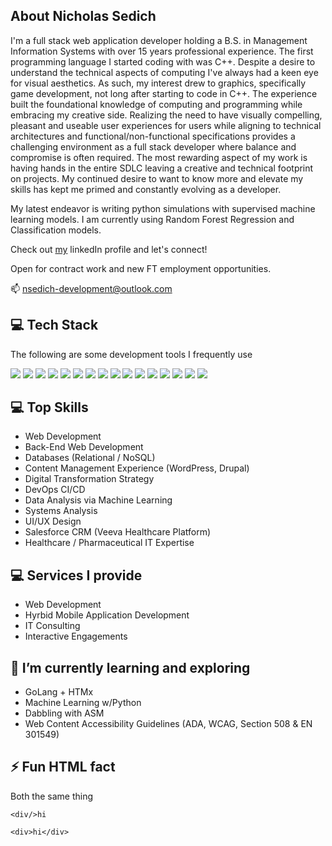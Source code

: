 <!--
**nsedich-development/nsedich-development** is a ✨ _special_ ✨ repository because its `README.md` (this file) appears on your GitHub profile.

Here are some ideas to get you started:

- 🔭 I’m currently working on ...
- 🌱 I’m currently learning ...
- 👯 I’m looking to collaborate on ...
- 🤔 I’m looking for help with ...
- 💬 Ask me about ...
- 📫 How to reach me: ...
- 😄 Pronouns: ...
- ⚡ Fun fact: ...
-->
## About Nicholas Sedich

<p dir="auto">I'm a full stack web application developer holding a B.S. in Management Information Systems with over 15 years professional experience. The first programming language I started coding with was C++. Despite a desire to understand the technical aspects of computing I've always had a keen eye for visual aesthetics. As such, my interest drew to graphics, specifically game development, not long after starting to code in C++. The experience built the foundational knowledge of computing and programming while embracing my creative side. Realizing the need to have visually compelling, pleasant and useable user experiences for users while aligning to technical architectures and functional/non-functional specifications provides a challenging environment as a full stack developer where balance and compromise is often required. The most rewarding aspect of my work is having hands in the entire SDLC leaving a creative and technical footprint on projects. My continued desire to want to know more and elevate my skills has kept me primed and constantly evolving as a developer.</p>

<p dir="auto">My latest endeavor is writing python simulations with supervised machine learning models. I am currently using Random Forest Regression and Classification models.</p>

<p dir="auto">Check out <a href="https://www.linkedin.com/in/nicholassedich/" alt="nicholas sedich">my</a> linkedIn profile and let's connect!</p>

<p dir="auto">Open for contract work and new FT employment opportunities.</p>

<p dir="auto">📫 <a href="mailto:nsedich-development@outlook.com">nsedich-development@outlook.com</a></p>

## 💻 Tech Stack

<p dir="auto">The following are some development tools I frequently use</p>
<p dir="auto">
<img src="https://img.icons8.com/color/48/000000/html-5.png" style="max-width: 100%;">
<img src="https://img.icons8.com/color/48/000000/css3.png" style="max-width: 100%;">
<img src="https://img.icons8.com/color/48/000000/javascript.png" style="max-width: 100%;">
<img src="https://img.icons8.com/color/48/000000/react-native.png" style="max-width: 100%;">
<img src="https://img.icons8.com/color/48/000000/tailwindcss.png" style="max-width: 100%;">
<img src="https://img.icons8.com/color/48/000000/nextjs.png" style="max-width: 100%;">
<img src="https://img.icons8.com/color/48/000000/nodejs.png" style="max-width: 100%;">
<img src="https://img.icons8.com/color/48/000000/express-js.png" style="max-width: 100%;">
<img src="https://img.icons8.com/color/48/000000/prisma-orm.png" style="max-width: 100%;">
<img src="https://img.icons8.com/color/48/000000/mysql.png" style="max-width: 100%;">
<img src="https://img.icons8.com/color/48/000000/git.png" style="max-width: 100%;">
<img src="https://img.icons8.com/color/48/000000/sql.png" style="max-width: 100%;">
<img src="https://img.icons8.com/color/48/000000/php.png" style="max-width: 100%;">
<img src="https://img.icons8.com/color/48/000000/python.png" style="max-width: 100%;">
<img src="https://img.icons8.com/color/48/000000/golang.png" style="max-width: 100%;">
<img src="https://img.icons8.com/color/48/000000/mongodb.png" style="max-width: 100%;">
</p>

## 💻 Top Skills
<ul>
  <li>Web Development</li>
  <li>Back-End Web Development</li>
  <li>Databases (Relational / NoSQL)</li>
  <li>Content Management Experience (WordPress, Drupal)</li>
  <li>Digital Transformation Strategy</li>
  <li>DevOps CI/CD</li>
  <li>Data Analysis via Machine Learning</li>
  <li>Systems Analysis</li>
  <li>UI/UX Design</li>
  <li>Salesforce CRM (Veeva Healthcare Platform)</li>
  <li>Healthcare / Pharmaceutical IT Expertise</li>
</ul>

## 💻 Services I provide
<ul>
  <li>Web Development</li>
  <li>Hyrbid Mobile Application Development</li>
  <li>IT Consulting</li>
  <li>Interactive Engagements</li>
</ul>

## 🌱 I’m currently learning and exploring

<ul>
  <li>GoLang + HTMx</li>
  <li>Machine Learning w/Python</li>
  <li>Dabbling with ASM</li>
  <li>Web Content Accessibility Guidelines (ADA, WCAG, Section 508 & EN 301549)</li>
</ul>

## ⚡ Fun HTML fact

<p>Both the same thing</p>

~~~
<div/>hi

<div>hi</div>
~~~
